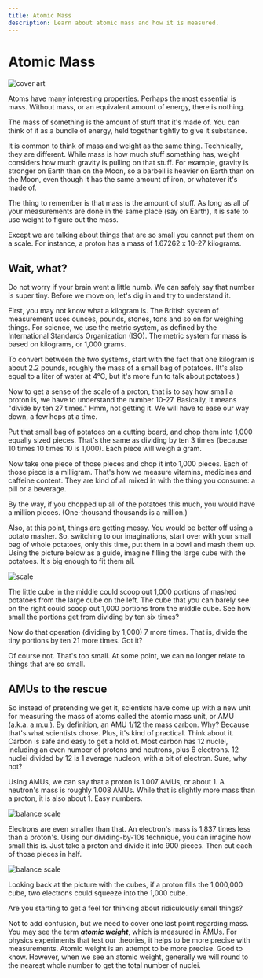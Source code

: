 ```yaml
---
title: Atomic Mass
description: Learn about atomic mass and how it is measured.
---
```


# Atomic Mass

![cover art](/images/courses/atoms/balance-scale-p-v-n.svg)

Atoms have many interesting properties. Perhaps the most essential is mass. Without mass, or an equivalent amount of energy, there is nothing.

The mass of something is the amount of stuff that it's made of. You can think of it as a bundle of energy, held together tightly to give it substance.

It is common to think of mass and weight as the same thing. Technically, they are different. While mass is how much stuff something has, weight considers how much gravity is pulling on that stuff. For example, gravity is stronger on Earth than on the Moon, so a barbell is heavier on Earth than on the Moon, even though it has the same amount of iron, or whatever it's made of.

The thing to remember is that mass is the amount of stuff. As long as all of your measurements are done in the same place (say on Earth), it is safe to use weight to figure out the mass.

Except we are talking about things that are so small you cannot put them on a scale. For instance, a proton has a mass of 1.67262 x 10-27 kilograms.

## Wait, what?

Do not worry if your brain went a little numb. We can safely say that number is super tiny. Before we move on, let's dig in and try to understand it.

First, you may not know what a kilogram is. The British system of measurement uses ounces, pounds, stones, tons and so on for weighing things. For science, we use the metric system, as defined by the International Standards Organization (ISO). The metric system for mass is based on kilograms, or 1,000 grams.

To convert between the two systems, start with the fact that one kilogram is about 2.2 pounds, roughly the mass of a small bag of potatoes. (It's also equal to a liter of water at 4°C, but it's more fun to talk about potatoes.)

Now to get a sense of the scale of a proton, that is to say how small a proton is, we have to understand the number 10-27. Basically, it means "divide by ten 27 times." Hmm, not getting it. We will have to ease our way down, a few hops at a time.

Put that small bag of potatoes on a cutting board, and chop them into 1,000 equally sized pieces. That's the same as dividing by ten 3 times (because 10 times 10 times 10 is 1,000). Each piece will weigh a gram.

Now take one piece of those pieces and chop it into 1,000 pieces. Each of those piece is a milligram. That's how we measure vitamins, medicines and caffeine content. They are kind of all mixed in with the thing you consume: a pill or a beverage.

By the way, if you chopped up all of the potatoes this much, you would have a million pieces. (One-thousand thousands is a million.)

Also, at this point, things are getting messy. You would be better off using a potato masher. So, switching to our imaginations, start over with your small bag of whole potatoes, only this time, put them in a bowl and mash them up. Using the picture below as a guide, imagine filling the large cube with the potatoes. It's big enough to fit them all.

![scale](/images/courses/atoms/1M-1k-1.jpg)

The little cube in the middle could scoop out 1,000 portions of mashed potatoes from the large cube on the left. The cube that you can barely see on the right could scoop out 1,000 portions from the middle cube. See how small the portions get from dividing by ten six times?

Now do that operation (dividing by 1,000) 7 more times. That is, divide the tiny portions by ten 21 more times. Got it?

Of course not. That's too small. At some point, we can no longer relate to things that are so small.

## AMUs to the rescue

So instead of pretending we get it, scientists have come up with a new unit for measuring the mass of atoms called the atomic mass unit, or AMU (a.k.a. a.m.u.). By definition, an AMU 1/12 the mass carbon. Why? Because that's what scientists chose. Plus, it's kind of practical. Think about it. Carbon is safe and easy to get a hold of. Most carbon has 12 nuclei, including an even number of protons and neutrons, plus 6 electrons. 12 nuclei divided by 12 is 1 average nucleon, with a bit of electron. Sure, why not?

Using AMUs, we can say that a proton is 1.007 AMUs, or about 1. A neutron's mass is roughly 1.008 AMUs. While that is slightly more mass than a proton, it is also about 1. Easy numbers.

![balance scale](/images/courses/atoms/balance-scale-p-v-n.svg)

Electrons are even smaller than that. An electron's mass is 1,837 times less than a proton's. Using our dividing-by-10s technique, you can imagine how small this is. Just take a proton and divide it into 900 pieces. Then cut each of those pieces in half.

![balance scale](/images/courses/atoms/balance-scale-p-v-e.svg)

Looking back at the picture with the cubes, if a proton fills the 1,000,000 cube, two electrons could squeeze into the 1,000 cube.

Are you starting to get a feel for thinking about ridiculously small things?

Not to add confusion, but we need to cover one last point regarding mass. You may see the term **_atomic weight_**, which is measured in AMUs. For physics experiments that test our theories, it helps to be more precise with measurements. Atomic weight is an attempt to be more precise. Good to know. However, when we see an atomic weight, generally we will round to the nearest whole number to get the total number of nuclei.
